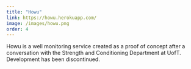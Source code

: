 ```yaml
---
title: "Howu"
link: https://howu.herokuapp.com/
image: /images/howu.png
order: 4
---
```


Howu is a well monitoring service created as a proof of concept after a conversation with the Strength and Conditioning Department at UofT. Development has been discontinued.
